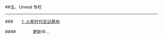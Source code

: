 ##五、Unreal 专栏

---

###&emsp;&emsp;[1. 火星时代实训基地](http://edu.hxsd.com/topic/2016/2016u3d/)


####&emsp;&emsp;&emsp;&emsp;更新中...